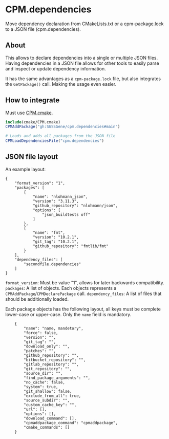 # CPM.dependencies

Move dependency declaration from CMakeLists.txt or a cpm-package.lock to a JSON file (cpm.dependencies).

## About

This allows to declare dependencies into a single or multiple JSON files.
Having dependencies in a JSON file allows for other tools to easily parse and inspect or update dependency information.

It has the same advantages as a `cpm-package.lock` file, but also integrates the `GetPackage()` call. Making the usage even easier.

## How to integrate

Must use [CPM.cmake](https://github.com/cpm-cmake/CPM.cmake).

```cmake
include(cmake/CPM.cmake)
CPMAddPackage("gh:SGSSGene/cpm.dependencies#main")

# Loads and adds all packages from the JSON file
CPMLoadDependenciesFile("cpm.dependencies")
```

## JSON file layout

An example layout:
```
{
    "format_version": "1",
    "packages": [
        {
            "name": "nlohmann_json",
            "version": "3.11.3",
            "github_repository": "nlohmann/json",
            "options": [
                "json_buildtests off"
            ]
        },
        {
            "name": "fmt",
            "version": "10.2.1",
            "git_tag": "10.2.1",
            "github_repository": "fmtlib/fmt"
        }
    ],
    "dependency_files": [
        "secondfile.dependencies"
    ]
}
```
`format_version`: Must be value "1", allows for later backwards compatibility.
`packages`: A list of objects. Each objects represents a `CPMAddPackage`/`CPMDeclarePackage` call.
`dependency_files`: A list of files that should be additionally loaded.

Each package objects has the following layout, all keys must be complete lower-case or upper-case.
Only the `name` field is mandatory.
```
    {
        "name": "name, mandetory",
        "force": false,
        "version": "",
        "git_tag": "",
        "download_only": "",
        "patches": "",
        "github_repository": "",
        "bitbucket_repository": "",
        "gitlab_repository": "",
        "git_repository": "",
        "source_dir": "",
        "find_package_arguments": "",
        "no_cache": false,
        "system": true,
        "git_shallow": false,
        "exclude_from_all": true,
        "source_subdir": "",
        "custom_cache_key": "",
        "url": [],
        "options": [],
        "download_command": [],
        "cpmaddpackage_command": "cpmaddpackage",
        "cmake_commands": []
    }
```

